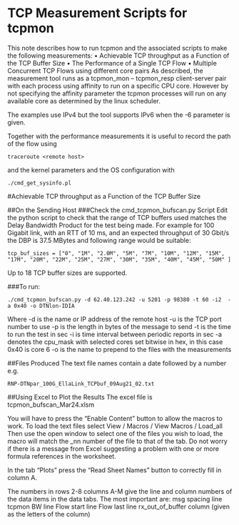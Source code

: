 TCP Measurement Scripts for tcpmon
==================================
This note describes how to run tcpmon and the associated scripts to make the following measurements:
•	Achievable TCP throughput as a Function of the TCP Buffer Size
•	The Performance of a Single TCP Flow
•	Multiple Concurrent TCP Flows using different core pairs
As described, the measurement tool runs as a tcpmon_mon – tcpmon_resp client-server pair with each process using affinity to run on a specific CPU core. However by not specifying the affinity parameter the tcpmon processes will run on any available core as determined by the linux scheduler.

The examples use IPv4 but the tool supports IPv6 when the -6 parameter is given.

Together with the performance measurements it is useful to record the path of the flow using
```
traceroute <remote host>
```
and the kernel parameters and the OS configuration with
```
./cmd_get_sysinfo.pl
```

#Achievable TCP throughput as a Function of the TCP Buffer Size 

##On the Sending Host
###Check the cmd_tcpmon_bufscan.py Script
Edit the python script to check that the range of TCP buffers used matches the Delay Bandwidth Product for the test being made. For example for 100 Gigabit link, with an RTT of 10 ms, and an expected throughput of 30 Gbit/s the DBP is 37.5 MBytes and following range would be suitable:
```
tcp_buf_sizes = ["0", "1M", "2.0M", "5M", "7M", "10M", "12M", "15M", "17M", "20M", "22M", "25M", "27M", "30M", "35M", "40M", "45M", "50M" ]
```
Up to 18 TCP buffer sizes are supported.

###To run:
```
./cmd_tcpmon_bufscan.py -d 62.40.123.242 -u 5201 -p 98380 -t 60 -i2  -a 0x40 -o DTNlon-IDIA
```
Where 
-d is the name or IP address of the remote host
-u is the TCP port number to use
-p is the length in bytes of the message to send
-t  is the time to run the test in sec
-i is time interval between periodic reports in sec
-a denotes the cpu_mask with selected cores set bitwise in hex, in this case 0x40 is core 6
-o is the name to prepend to the files with the measurements 

##Files Produced
The text file names contain a date followed by a number e.g.
```
RNP-DTNpar_100G_EllaLink_TCPbuf_09Aug21_02.txt
```
##Using Excel to Plot the Results
The excel file is tcpmon_bufscan_Mar24.xlsm

You will have to press the “Enable Content” button to allow the macros to work.
To load the text files select View / Macros / View Macros / Load_all
Then use the open window to select one of the files you wish to load, the macro will match the _nn number of the file to that of the tab.
Do not worry if there is a message from Excel suggesting a problem with one or more formula references in the worksheet.

In the tab “Plots” press the “Read Sheet Names” button to correctly fill in column A. 

The numbers in rows 2-8 columns A-M give the line and column numbers of the data items in the data tabs. The most important are:
msg spacing line
tcpmon  BW line
Flow start line
Flow last line
rx_out_of_buffer column  (given as the letters of the column)

